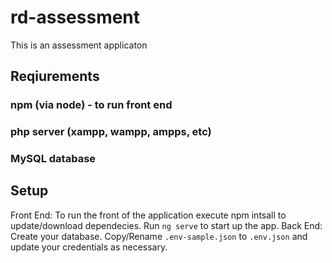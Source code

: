 # rd-assessment
This is an assessment applicaton
## Reqiurements
### npm (via node) - to run front end
### php server (xampp, wampp, ampps, etc)
### MySQL database

## Setup
Front End: 
To run the front of the application execute npm intsall to update/download dependecies. 
Run `ng serve` to start up the app.
Back End:
Create your database.
Copy/Rename `.env-sample.json` to `.env.json` and update your credentials as necessary.
